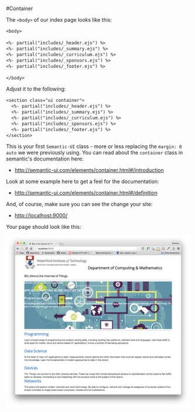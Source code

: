 #Container

The `<body>` of our index page looks like this:

~~~
<body>

<%- partial("includes/_header.ejs") %>
<%- partial("includes/_summary.ejs") %>
<%- partial("includes/_curriculum.ejs") %>
<%- partial("includes/_sponsors.ejs") %>
<%- partial("includes/_footer.ejs") %>

</body>
~~~

Adjust it to the following:

~~~
<section class="ui container">
  <%- partial("includes/_header.ejs") %>
  <%- partial("includes/_summary.ejs") %>
  <%- partial("includes/_curriculum.ejs") %>
  <%- partial("includes/_sponsors.ejs") %>
  <%- partial("includes/_footer.ejs") %>
</section>
~~~

This is your first `Semantic-UI` class - more or less replacing the `margin: 0 auto` we were previously using. You can read about the `container` class in semantic's documentation here:

- <http://semantic-ui.com/elements/container.html#/introduction>

Look at some example here to get a feel for the documentation:

- <http://semantic-ui.com/elements/container.html#/definition>

And, of course, make sure you can see the change your site:

- <http://localhost:9000/>

Your page should look like this:

![](img/02.png)